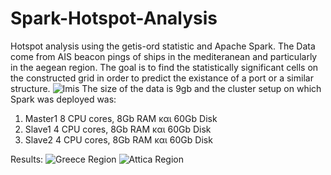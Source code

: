 # Spark-Hotspot-Analysis

Hotspot analysis using the getis-ord statistic and Apache Spark. The Data come from AIS beacon pings of ships in the mediteranean and particularly in the aegean region. The goal is to find the statistically significant cells on the constructed grid in order to predict the existance of a port or a similar structure.
![Imis](https://github.com/Giannoulo/Spark-Hotspot-Analysis/edit/master/imis.PNG "Imis")
The size of the data is 9gb and the cluster setup on which Spark was deployed was:

1. Master1 8 CPU cores, 8Gb RAM και 60Gb Disk
2. Slave1 4 CPU cores, 8Gb RAM και 60Gb Disk
3. Slave2 4 CPU cores, 8Gb RAM και 60Gb Disk

Results:
![Greece Region](https://github.com/Giannoulo/Spark-Hotspot-Analysis/edit/master/all.PNG "Greece Region")
![Attica Region](https://github.com/Giannoulo/Spark-Hotspot-Analysis/edit/master/attica.PNG "Attica Region")
